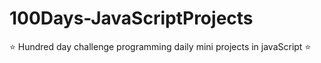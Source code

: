 # 100Days-JavaScriptProjects
⭐ Hundred day challenge programming daily mini projects in javaScript ⭐
